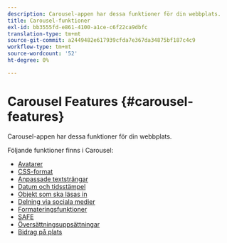 ```yaml
---
description: Carousel-appen har dessa funktioner för din webbplats.
title: Carousel-funktioner
exl-id: bb3555fd-e861-4100-a1ce-c6f22ca9dbfc
translation-type: tm+mt
source-git-commit: a2449482e617939cfda7e367da34875bf187c4c9
workflow-type: tm+mt
source-wordcount: '52'
ht-degree: 0%

---
```


# Carousel Features {#carousel-features}

Carousel-appen har dessa funktioner för din webbplats.

Följande funktioner finns i Carousel:

* [Avatarer](/help/using/c-features-livefyre/c-styling-features/c-avatars.md#c_avatars)
* [CSS-format](/help/using/c-features-livefyre/c-styling-features/c-css-styling-branding.md#c_css_styling_branding)
* [Anpassade textsträngar](/help/using/c-features-livefyre/c-custom-text-strings.md#c_custom_text_strings)
* [Datum och tidsstämpel](/help/using/c-features-livefyre/c-styling-features/c-date-and-timestamp.md#c_date_and_timestamp)
* [Objekt som ska läsas in](/help/using/c-features-livefyre/c-content-behavior-features/c-content-behavior-features.md#section_q5w_mzl_d1b)
* [Delning via sociala medier](/help/using/c-features-livefyre/c-social-sharing/c-social-sharing.md#c_social_sharing)
* [Formateringsfunktioner](/help/using/c-features-livefyre/c-styling-features/c-styling-features.md#c_styling_features)
* [SAFE](/help/using/c-features-livefyre/c-about-moderation/c-moderation.md#c_moderation)
* [Översättningsuppsättningar](/help/using/c-settings-other/c-translation-sets/c-translation-sets.md#c_translation_sets)
* [Bidrag på plats](/help/using/c-features-livefyre/c-on-site-contribution-features.md#section_vzs_t2s_d1b)
